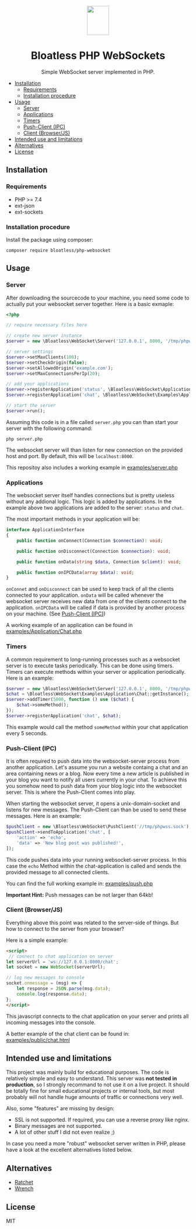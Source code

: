 <p align="center">
    <img src="https://bloatless.org/img/logo.svg" width="60px" height="80px">
</p>

<h1 align="center">Bloatless PHP WebSockets</h1>

<p align="center">
    Simple WebSocket server implemented in PHP.
</p>

- [Installation](#installation)
    - [Requirements](#requirements)
    - [Installation procedure](#installation-procedure)
- [Usage](#usage)
    - [Server](#server)
    - [Applications](#applications)
    - [Timers](#timers)
    - [Push-Client (IPC)](#push-client-ipc)
    - [Client (Browser/JS)](#client-browserjs)
- [Intended use and limitations](#intended-use-and-limitations)
- [Alternatives](#alternatives)
- [License](#license)

## Installation

### Requirements

* PHP >= 7.4
* ext-json
* ext-sockets

### Installation procedure

Install the package using composer:

`composer require bloatless/php-websocket`

## Usage

### Server

After downloading the sourcecode to your machine, you need some code to actually put your websocket server together.
Here is a basic exmaple:
```php
<?php

// require necessary files here

// create new server instance
$server = new \Bloatless\WebSocket\Server('127.0.0.1', 8000, '/tmp/phpwss.sock');

// server settings
$server->setMaxClients(100);
$server->setCheckOrigin(false);
$server->setAllowedOrigin('example.com');
$server->setMaxConnectionsPerIp(20);

// add your applications
$server->registerApplication('status', \Bloatless\WebSocket\Application\StatusApplication::getInstance());
$server->registerApplication('chat', \Bloatless\WebSocket\Examples\Application\Chat::getInstance());

// start the server
$server->run();
```

Assuming this code is in a file called `server.php` you can than start your server with the following command:

```shell
php server.php
```

The websocket server will than listen for new connection on the provided host and port. By default, this will be
`localhost:8000`.

This repositoy also includes a working example in [examples/server.php](examples/server.php)

### Applications

The websocket server itself handles connections but is pretty useless without any addional logic. This logic is added
by applications. In the example above two applications are added to the server: `status` and `chat`.

The most important methods in your application will be:

```php
interface ApplicationInterface
{
    public function onConnect(Connection $connection): void;

    public function onDisconnect(Connection $connection): void;

    public function onData(string $data, Connection $client): void;

    public function onIPCData(array $data): void;
}
```

`onConnet` and `onDisconnect` can be used to keep track of all the clients connected to your application. `onData` will
be called whenever the websocket server receives new data from one of the clients connect to the application. 
`onIPCData` will be called if data is provided by another process on your machine. (See [Push-Client (IPC)](#push-client-ipc))

A working example of an application can be found in [examples/Application/Chat.php](examples/Application/Chat.php)

### Timers

A common requirement to long-running processes such as a websocket server is to execute tasks periodically. This can
be done using timers. Timers can execute methods within your server or application periodically. Here is an example:

```php
$server = new \Bloatless\WebSocket\Server('127.0.0.1', 8000, '/tmp/phpwss.sock');
$chat = \Bloatless\WebSocket\Examples\Application\Chat::getInstance();
$server->addTimer(5000, function () use ($chat) {
    $chat->someMethod();
});
$server->registerApplication('chat', $chat);
```

This example would call the method `someMethod` within your chat application every 5 seconds.

### Push-Client (IPC)

It is often required to push data into the websocket-server process from another application. Let's assume you run a
website containg a chat and an area containing news or a blog. Now every time a new article is published in your blog
you want to notify all users currently in your chat. To achieve this you somehow need to push data from your blog
logic into the websocket server. This is where the Push-Client comes into play.

When starting the websocket server, it opens a unix-domain-socket and listens for new messages. The Push-Client can
than be used to send these messages. Here is an example:

```php
$pushClient = new \Bloatless\WebSocket\PushClient('//tmp/phpwss.sock');
$pushClient->sendToApplication('chat', [
    'action' => 'echo',
    'data' => 'New blog post was published!',
]);
```

This code pushes data into your running websocket-server process. In this case the `echo` Method within the
chat-application is called and sends the provided message to all connected clients.

You can find the full working example in: [examples/push.php](examples/push.php)

**Important Hint:** Push messages can be not larger than 64kb!

### Client (Browser/JS)

Everything above this point was related to the server-side of things. But how to connect to the server from your
browser?

Here is a simple example:

```html
<script>
 // connect to chat application on server
let serverUrl = 'ws://127.0.0.1:8000/chat';
let socket = new WebSocket(serverUrl);

// log new messages to console
socket.onmessage = (msg) => {
    let response = JSON.parse(msg.data);
    console.log(response.data);
};
</script>
```

This javascript connects to the chat application on your server and prints all incoming messages into the console.

A better example of the chat client can be found in: [examples/public/chat.html](examples/public/chat.html)

## Intended use and limitations

This project was mainly build for educational purposes. The code is relatively simple and easy to understand. This
server was **not tested in production**, so I strongly recommand to not use it on a live project. It should be totally
fine for small educational projects or internal tools, but most probably will not handle huge amounts of traffic or
connections very well.

Also, some "features" are missing by design:

* SSL is not supported. If required, you can use a reverse proxy like nginx.
* Binary messages are not supported.
* A lot of other stuff I did not even realize ;)

In case you need a more "robust" websocket server written in PHP, please have a look at the excellent alternatives
listed below.

## Alternatives

* [Ratchet](https://github.com/ratchetphp/Ratchet)
* [Wrench](https://github.com/varspool/Wrench)

## License

MIT
